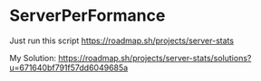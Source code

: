 # ServerPerFormance
Just run this script
https://roadmap.sh/projects/server-stats

My Solution: https://roadmap.sh/projects/server-stats/solutions?u=671640bf791f57dd6049685a
